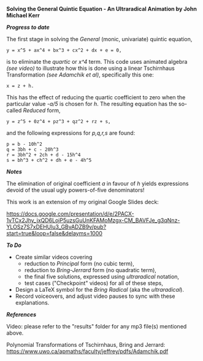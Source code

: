 ****Solving the General Quintic Equation - An Ultraradical Animation by John Michael Kerr****

***Progress to date***

The first stage in solving the _General_ (monic, univariate) quintic equation,

    y = x^5 + ax^4 + bx^3 + cx^2 + dx + e = 0,
    
is to eliminate the _quartic_ or _x^4_ term.
This code uses animated algebra _(see video)_ to illustrate how this is done using a linear Tschirnhaus Transformation 
_(see Adamchik et al)_, specifically this one:

    x = z + h.

This has the effect of reducing the quartic coefficient to zero when the particular value _-a/5_ is chosen for _h_.
The resulting equation has the so-called _Reduced_ form,

    y = z^5 + 0z^4 + pz^3 + qz^2 + rz + s,

and the following expressions for _p,q,r,s_ are found:

    p = b - 10h^2
    q = 3bh + c - 20h^3
    r = 3bh^2 + 2ch + d - 15h^4
    s = bh^3 + ch^2 + dh + e - 4h^5

***Notes***

The elimination of original coefficient _a_ in favour of _h_ yields expressions devoid of the usual ugly powers-of-five denominators!

This work is an extension of my original Google Slides deck:

https://docs.google.com/presentation/d/e/2PACX-1vTCx2Jhy_jxQD6LojP5uzsGuUnKFAMoMzgx-CM_BAVFJe_g3qNnz-YLOSz7S7xDEHUlu3_GBvADZB9v/pub?start=true&loop=false&delayms=1000

***To Do***

- Create similar videos covering
    - reduction to _Principal_ form (no cubic term),
    - reduction to _Bring-Jerrard_ form (no quadratic term),
    - the final five solutions, expressed using _ultraradical_ notation,
    - test cases ("Checkpoint" videos) for all of these steps,
- Design a LaTeX symbol for the _Bring Radical_ (aka the _ultraradical_).
- Record voiceovers, and adjust video pauses to sync with these explanations.

***References***

Video: please refer to the "results" folder for any mp3 file(s) mentioned above.

Polynomial Transformations of Tschirnhaus, Bring and Jerrard: https://www.uwo.ca/apmaths/faculty/jeffrey/pdfs/Adamchik.pdf
